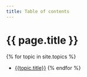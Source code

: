 ```yaml
---
title: Table of contents
---
```


# {{ page.title }}

{% for topic in site.topics %}
* [{{topic.title}}](.{{topic.url}}) 
{% endfor %}